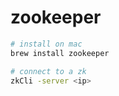 # zookeeper

```bash
# install on mac
brew install zookeeper

# connect to a zk
zkCli -server <ip>
```
